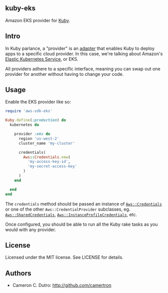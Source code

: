 ## kuby-eks

Amazon EKS provider for [Kuby](https://github.com/getkuby/kuby-core).

## Intro

In Kuby parlance, a "provider" is an [adapter](https://en.wikipedia.org/wiki/Adapter_pattern) that enables Kuby to deploy apps to a specific cloud provider. In this case, we're talking about Amazon's [Elastic Kubernetes Service](https://aws.amazon.com/eks/), or EKS.

All providers adhere to a specific interface, meaning you can swap out one provider for another without having to change your code.

## Usage

Enable the EKS provider like so:

```ruby
require 'aws-sdk-eks'

Kuby.define(:production) do
  kubernetes do

    provider :eks do
      region 'us-west-2'
      cluster_name 'my-cluster'

      credentials(
        Aws::Credentials.new(
          'my-access-key-id',
          'my-secret-access-key'
        )
      )
    end

  end
end
```

The `credentials` method should be passed an instance of [`Aws::Credentials`](https://docs.aws.amazon.com/sdk-for-ruby/v3/api/Aws/Credentials.html) or one of the other `Aws::CredentialProvider` subclasses, eg. [`Aws::SharedCredentials`](https://docs.aws.amazon.com/sdk-for-ruby/v3/api/Aws/SharedCredentials.html), [`Aws::InstanceProfileCredentials`](https://docs.aws.amazon.com/sdk-for-ruby/v3/api/Aws/InstanceProfileCredentials.html), etc.

Once configured, you should be able to run all the Kuby rake tasks as you would with any provider.

## License

Licensed under the MIT license. See LICENSE for details.

## Authors

* Cameron C. Dutro: http://github.com/camertron
